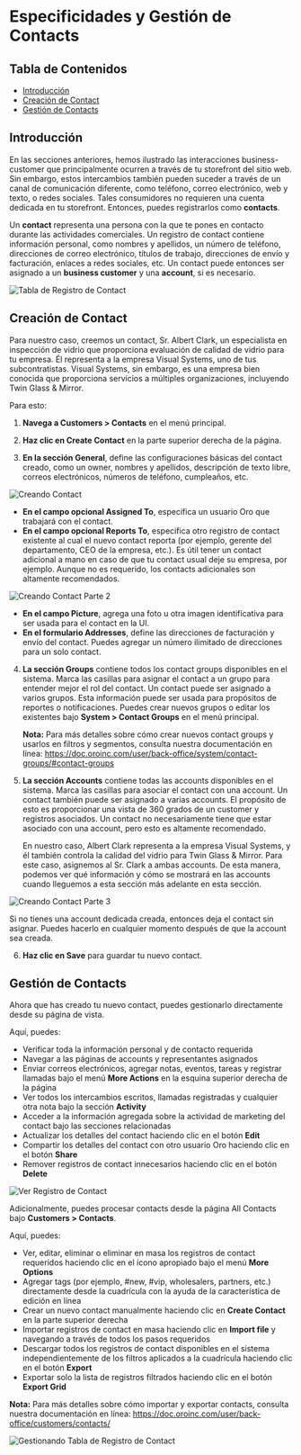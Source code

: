 # Especificidades y Gestión de Contacts

## Tabla de Contenidos
- [Introducción](#introducción)
- [Creación de Contact](#creación-de-contact)
- [Gestión de Contacts](#gestión-de-contacts)

## Introducción

En las secciones anteriores, hemos ilustrado las interacciones business-customer que principalmente ocurren a través de tu storefront del sitio web. Sin embargo, estos intercambios también pueden suceder a través de un canal de comunicación diferente, como teléfono, correo electrónico, web y texto, o redes sociales. Tales consumidores no requieren una cuenta dedicada en tu storefront. Entonces, puedes registrarlos como **contacts**.

Un **contact** representa una persona con la que te pones en contacto durante las actividades comerciales. Un registro de contact contiene información personal, como nombres y apellidos, un número de teléfono, direcciones de correo electrónico, títulos de trabajo, direcciones de envío y facturación, enlaces a redes sociales, etc. Un contact puede entonces ser asignado a un **business customer** y una **account**, si es necesario.

![Tabla de Registro de Contact](https://hive.oroinc.com/wp-content/uploads/sites/21/2021/02/contact_record_table-1024x325.png)

## Creación de Contact

Para nuestro caso, creemos un contact, Sr. Albert Clark, un especialista en inspección de vidrio que proporciona evaluación de calidad de vidrio para tu empresa. Él representa a la empresa Visual Systems, uno de tus subcontratistas. Visual Systems, sin embargo, es una empresa bien conocida que proporciona servicios a múltiples organizaciones, incluyendo Twin Glass & Mirror.

Para esto:

1. **Navega a Customers > Contacts** en el menú principal.

2. **Haz clic en Create Contact** en la parte superior derecha de la página.

3. **En la sección General**, define las configuraciones básicas del contact creado, como un owner, nombres y apellidos, descripción de texto libre, correos electrónicos, números de teléfono, cumpleaños, etc.

![Creando Contact](https://hive.oroinc.com/wp-content/uploads/sites/21/2021/02/creating_contact-1024x448.png)

- **En el campo opcional Assigned To**, especifica un usuario Oro que trabajará con el contact.
- **En el campo opcional Reports To**, especifica otro registro de contact existente al cual el nuevo contact reporta (por ejemplo, gerente del departamento, CEO de la empresa, etc.). Es útil tener un contact adicional a mano en caso de que tu contact usual deje su empresa, por ejemplo. Aunque no es requerido, los contacts adicionales son altamente recomendados.

![Creando Contact Parte 2](https://hive.oroinc.com/wp-content/uploads/sites/21/2021/02/creating_contact_part2-1-768x301.png)

- **En el campo Picture**, agrega una foto u otra imagen identificativa para ser usada para el contact en la UI.
- **En el formulario Addresses**, define las direcciones de facturación y envío del contact. Puedes agregar un número ilimitado de direcciones para un solo contact.

4. **La sección Groups** contiene todos los contact groups disponibles en el sistema. Marca las casillas para asignar el contact a un grupo para entender mejor el rol del contact. Un contact puede ser asignado a varios grupos. Esta información puede ser usada para propósitos de reportes o notificaciones. Puedes crear nuevos grupos o editar los existentes bajo **System > Contact Groups** en el menú principal.

   **Nota:** Para más detalles sobre cómo crear nuevos contact groups y usarlos en filtros y segmentos, consulta nuestra documentación en línea: https://doc.oroinc.com/user/back-office/system/contact-groups/#contact-groups

5. **La sección Accounts** contiene todas las accounts disponibles en el sistema. Marca las casillas para asociar el contact con una account. Un contact también puede ser asignado a varias accounts. El propósito de esto es proporcionar una vista de 360 grados de un customer y registros asociados. Un contact no necesariamente tiene que estar asociado con una account, pero esto es altamente recomendado.

   En nuestro caso, Albert Clark representa a la empresa Visual Systems, y él también controla la calidad del vidrio para Twin Glass & Mirror. Para este caso, asignemos al Sr. Clark a ambas accounts. De esta manera, podemos ver qué información y cómo se mostrará en las accounts cuando lleguemos a esta sección más adelante en esta sección.

![Creando Contact Parte 3](https://hive.oroinc.com/wp-content/uploads/sites/21/2021/02/creating_contact_part3-1-768x319.png)

Si no tienes una account dedicada creada, entonces deja el contact sin asignar. Puedes hacerlo en cualquier momento después de que la account sea creada.

6. **Haz clic en Save** para guardar tu nuevo contact.

## Gestión de Contacts

Ahora que has creado tu nuevo contact, puedes gestionarlo directamente desde su página de vista.

Aquí, puedes:

- Verificar toda la información personal y de contacto requerida
- Navegar a las páginas de accounts y representantes asignados
- Enviar correos electrónicos, agregar notas, eventos, tareas y registrar llamadas bajo el menú **More Actions** en la esquina superior derecha de la página
- Ver todos los intercambios escritos, llamadas registradas y cualquier otra nota bajo la sección **Activity**
- Acceder a la información agregada sobre la actividad de marketing del contact bajo las secciones relacionadas
- Actualizar los detalles del contact haciendo clic en el botón **Edit**
- Compartir los detalles del contact con otro usuario Oro haciendo clic en el botón **Share**
- Remover registros de contact innecesarios haciendo clic en el botón **Delete**

![Ver Registro de Contact](https://hive.oroinc.com/wp-content/uploads/sites/21/2021/02/view_contact_record-1-768x292.png)

Adicionalmente, puedes procesar contacts desde la página All Contacts bajo **Customers > Contacts**.

Aquí, puedes:

- Ver, editar, eliminar o eliminar en masa los registros de contact requeridos haciendo clic en el ícono apropiado bajo el menú **More Options**
- Agregar tags (por ejemplo, #new, #vip, wholesalers, partners, etc.) directamente desde la cuadrícula con la ayuda de la característica de edición en línea
- Crear un nuevo contact manualmente haciendo clic en **Create Contact** en la parte superior derecha
- Importar registros de contact en masa haciendo clic en **Import file** y navegando a través de todos los pasos requeridos
- Descargar todos los registros de contact disponibles en el sistema independientemente de los filtros aplicados a la cuadrícula haciendo clic en el botón **Export**
- Exportar solo la lista de registros filtrados haciendo clic en el botón **Export Grid**

**Nota:** Para más detalles sobre cómo importar y exportar contacts, consulta nuestra documentación en línea: https://doc.oroinc.com/user/back-office/customers/contacts/

![Gestionando Tabla de Registro de Contact](https://hive.oroinc.com/wp-content/uploads/sites/21/2021/02/managing_contact_record_table-1-768x229.png)
